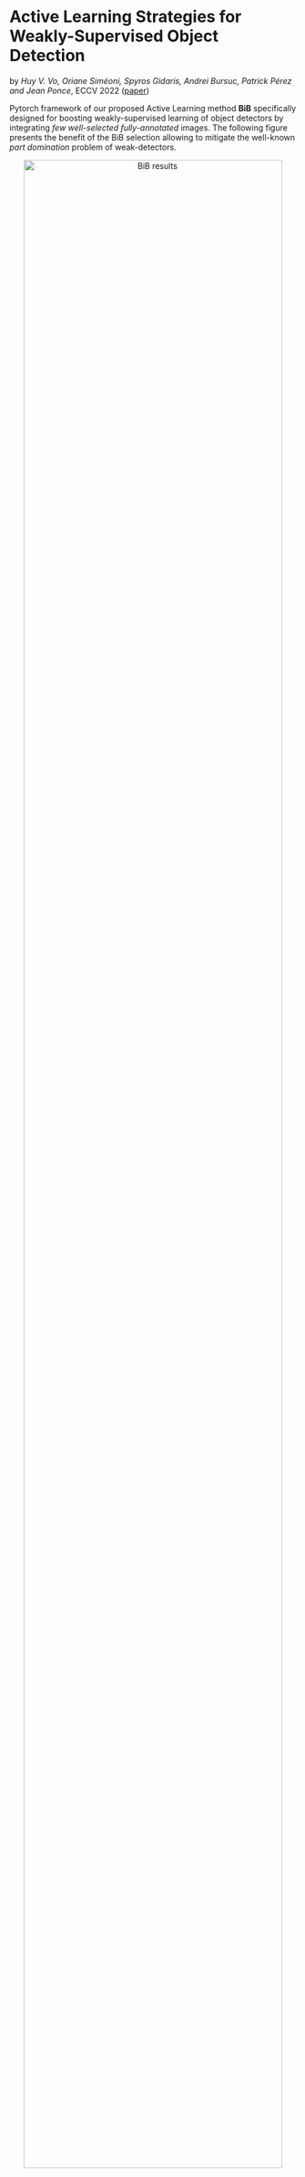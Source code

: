 # Active Learning Strategies for Weakly-Supervised Object Detection
by *Huy V. Vo, Oriane Siméoni, Spyros Gidaris, Andrei Bursuc, Patrick Pérez and Jean Ponce*, ECCV 2022 ([paper](https://arxiv.org/abs/2207.12112)) 

Pytorch framework of our proposed Active Learning method **BiB** specifically designed for boosting weakly-supervised learning of object detectors by integrating *few well-selected fully-annotated* images. The following figure presents the benefit of the BiB selection allowing to mitigate the well-known *part domination* problem of weak-detectors.

<p align="center">
  <img width="95%" alt="BiB results" margin-bottom=10px display=block margin-left=auto margin-right=auto src="images/BiB-vis.PNG">
</p>


Our overall method is presented in the following figure. For more details please refer to the paper.

<p align="center">
  <img width="95%" alt="BiB pipeline" src="images/BiB-pipeline.png">
</p> 

## Content
- [Installation](#installation)
- [Data preparation](#data-preparation)
  * [Pre-computed region proposals](#pre-computed-region-proposals)
  * [Datasets](#datasets)
  * [Base weakly-supervised object detectors](#base-weakly-supervised-object-detectors)
- [Running the code](#running-the-code)
  * [With the provided base weakly-supervised object detectors](#with-the-provided-base-weakly-supervised-object-detectors)
  * [Use your own MIST base weakly-supervised object detector](#use-your-own-mist-base-weakly-supervised-object-detector)
    + [On VOC07](#on-voc07)
    + [On COCO](#on-coco)
- [Citations](#citations)

<small><i><a href='http://ecotrust-canada.github.io/markdown-toc/'>Table of contents generated with markdown-toc</a></i></small>


## Installation

This work is based on the weakly-supervised framework wetectron [[github](https://github.com/nvlabs/wetectron/)]. The code was implemented with Python 3.8, PyTorch 1.7.1 and CUDA 10.1, but also works with Python 3.7 and CUDA 10.2. Please follow the next installation instructions in order to install the framework (commands relative to wetectron were taken from [here](https://github.com/NVlabs/wetectron/blob/master/docs/INSTALL.md)).

```bash
# Create a new environment
conda create --name bib python=3.8
conda activate bib

# BiB dependencies
pip install ninja yacs cython matplotlib tqdm opencv-python tensorboardX pycocotools \
    scipy pickle5 scikit-learn

# Install Pytorch, cudatoolkit and torchvision
conda install pytorch==1.7.1 torchvision==0.8.2 torchaudio==0.7.2 cudatoolkit=10.1 -c pytorch

# Install bib
git clone https://github.com/huyvvo/BiB
cd BiB

# Create folders
mkdir outputs
mkdir proposal
mkdir datasets

# ---------------------------------------
# Install wetectron

# install apex
git clone https://github.com/NVIDIA/apex.git
cd apex
# at least 1 GPU is needed to install apex
pip install -v --no-cache-dir --global-option="--cpp_ext" --global-option="--cuda_ext" ./
cd ../

# the following will install the lib with symbolic links, so that you can modify
# the files if you want and won't need to re-build it
# To builde for multiple GPU arch, use `export TORCH_CUDA_ARCH_LIST="3.7;5.0;6.0;7.0"`
python setup.py build develop
```

## Data preparation

### Pre-computed region proposals

Please download proposals produced by wetectron authors either from [Google-drive](https://drive.google.com/drive/u/2/folders/1DYKIOrM0X3o_kdA-p932XYcIzku2fKAM) or [Dropbox](https://www.dropbox.com/sh/u7txwf3l084k0l9/AAB_PiIP33D_UgYi8AFUzRQ3a?dl=0) and put them in `BiB/proposal`. [rclone](https://rclone.org/) is an excellent tool for downloading data from Google-drive or Dropbox (see [here](https://rclone.org/drive/) and [here](https://rclone.org/dropbox/) for configuration instructions).

### Datasets

Please download the PASCAL VOC2007 and COCO datasets and put them in `BiB/datasets`. The structure of `BiB/datasets` should look like:

```text
datasets/
--  voc/
    --  VOC2007/
        --  Annotations/  
        --  ImageSets/  
        --  JPEGImages/
--  coco
    --  annotations/
        --  instances_train2014.json  
        --  instances_val2014.json 
    --  train2014/  
    --  val2014/  
```

### Base weakly-supervised object detectors

Please download the base weakly-supervised object detectors for VOC07 and COCO datasets [here](https://drive.google.com/drive/folders/1hhTTtQf6aess_w7zerbDJTW1ycBTXRY0?usp=sharing) and put them in `BiB/outputs` and unzip them. We provide models with Concrete Drop Block (CDB) for VOC07 and without CDB for COCO.

The structure of `BiB/outputs` should look like

```text
outputs/
--  wetectron_coco14/
    --  weak_1/
    --  weak_2/
    --  weak_3/
--  wetectron_voc07_cdb/
    --  weak_1/
    --  weak_2/
    --  weak_3/
```

## Running the code

The following commands can be used to reproduce our results on both VOC07 and COCO datasets presented in the next figure (please refer to the paper for details).

<p align="center">
  <img class="center" width="80%" alt="BiB pipeline"  margin-bottom=10px display=block margin-left=auto margin-right=auto  src="images/BiB-results.PNG">
</p>

### With the provided base weakly-supervised object detectors 

In order to launch the active learning pipeline with active strategies, please use the following commands:

```bash
# Parameters:

# NUM_GPUS: Number of gpus used to run the experiment, currently support values in {1,2,4,8}.
#
# ACTIVE_NAME: Code name for active strategies in the above figure.
#              Possible values are 'BiB', 'b-random', 'u-random', 'loss', 'entropy-max', 
#              'entropy-sum', 'core-set' and 'core-set-ent'
#
# LAUNCH_INDEX: Positive integer indicating the index of the run. This index is used to select 
# the base model in VOC_CDB_BASE_MODELS and COCO_NO_CDB_BASE_MODELS. The selected base model is 
# the model with index "(ACTIVE_TRIAL_NUMBER-1) mod NUM_BASE_MODELS" with NUM_BASE_MODELS is 
# currently 3. To replicate the figure above (Figure 3 in the paper), 
# run with ACTIVE_TRIAL_NUMBER from 1 to 6 on VOC07, and from 1 to 3 on COCO.

# To launch BiB on VOC07
bash launch_active_voc07.sh <NUM_GPUS> <ACTIVE_NAME> <LAUNCH_INDEX>

# To launch BiB on COCO14
bash launch_active_coco14.sh <NUM_GPUS> <ACTIVE_NAME> <LAUNCH_INDEX>
```

Results of different runs and strategies can be found in `outputs/voc07_<ACTIVE_NAME>_CDB` for VOC07 and `outputs/coco14_<ACTIVE_NAME>` for COCO. Note that the name of output folders can be customized with parameter `ACTIVE_SAVE_NAME_PREFIX` in `launch_active_voc07.sh` and 
`launch_active_coco14.sh`.

To summarize model performance at different cycles, run 
```
# Parameters

# DATASET: voc07 or coco14
# OUTPUT_DIR: The output folder of the strategy
# NUM_CYCLE: Number of active cycles
# BUDGET: Budget per cycle

cd BiB
bash summarize_performance.sh <DATASET> <OUTPUT_DIR> <NUM_CYCLE> <BUDGET>

# Example

# To summarize BiB results on VOC07
bash summarize_performance.sh voc07 outputs/voc07_BiB_CDB 5 50

# To summarize loss results on COCO
bash summarize_performance.sh coco14 outputs/coco14_loss 5 160
```

### Use your own MIST base weakly-supervised object detector

#### On VOC07

Train your own MIST weakly-supervised object detector on VOC07 with 

```
# Parameters:

# NUM_GPUS: Number of gpus used to run the experiment, currently support values in {1,2,4,8}.
# OUTPUT_DIR: The location where the model and the experiment info will be saved. 
#             Example: "outputs/wetectron_voc07_cdb/my_weak_1"

bash launch_mist_voc07.sh <NUM_GPUS> <OUTPUT_DIR>
```

Then run the first inference to prepare for the first cycle with 

```
bash inference_scripts/run_inference_voc07_trainval.sh <OUTPUT_DIR> model_final.pth <NUM_GPUS> False
```

To launch BiB with the obtained base weakly-supervised object detector, replace/add its path in parameter 
`VOC_CDB_BASE_MODELS` in `launch_active_voc07.sh`.

#### On COCO

Train your own MIST weakly-supervised object detector on COCO with 

```
# Parameters:

# NUM_GPUS: Number of gpus used to run the experiment, currently support values in {1,2,4,8}.
# OUTPUT_DIR: The location where the model and the experiment info will be saved. 
#             Example: "outputs/wetectron_coco14/my_weak_1"

bash launch_mist_coco14.sh <NUM_GPUS> <OUTPUT_DIR>
```

Then run the first inference to prepare for the first cycle with 

```
bash inference_scripts/run_inference_coco14_train.sh <OUTPUT_DIR> model_final.pth <NUM_GPUS> False
```

To launch BiB with the obtained base weakly-supervised object detector, replace/add its path in `COCO_NO_CDB_BASE_MODELS` in 
`launch_active_coco14.sh`.

## Citations

If you use this code, please consider citing BiB:

```text
@inproceedings{BiB_eccv22,
   title = {Active Learning Strategies for Weakly-Supervised Object Detection},
   author = {Vo, Huy V. and Sim{\'e}oni, Oriane and Gidaris, Spyros and Bursuc, Andrei and P{\'e}rez, Patrick and Ponce, Jean},
   journal = {Proceedings of the European Conference on Computer Vision {(ECCV)}},
   month = {October},
   year = {2022}
}
```

and [MIST](https://github.com/NVlabs/wetectron):

```text
@inproceedings{ren-cvpr020,
  title = {Instance-aware, Context-focused, and Memory-efficient Weakly Supervised Object Detection},
  author = {Zhongzheng Ren and Zhiding Yu and Xiaodong Yang and Ming-Yu Liu and Yong Jae Lee and Alexander G. Schwing and Jan Kautz},
  booktitle = {IEEE/CVF Conference on Computer Vision and Pattern Recognition (CVPR)},
  year = {2020}
```
